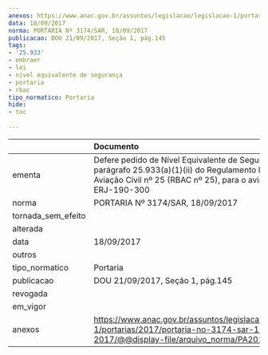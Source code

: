 ```yaml
---
anexos: https://www.anac.gov.br/assuntos/legislacao/legislacao-1/portarias/2017/portaria-no-3174-sar-18-09-2017/@@display-file/arquivo_norma/PA2017-3174.pdf
data: 18/09/2017
norma: PORTARIA Nº 3174/SAR, 18/09/2017
publicacao: DOU 21/09/2017, Seção 1, pág.145
tags:
- '25.933'
- embraer
- lei
- nível equivalente de segurança
- portaria
- rbac
tipo_normatico: Portaria
hide: 
- toc 
 
---
```


|                    | Documento                                                                                                                                                                         |
|:-------------------|:----------------------------------------------------------------------------------------------------------------------------------------------------------------------------------|
| ementa             | Defere pedido de Nível Equivalente de Segurança para o parágrafo 25.933(a)(1)(ii) do Regulamento Brasileiro de Aviação Civil nº 25 (RBAC nº 25), para o avião Embraer ERJ-190-300 |
| norma              | PORTARIA Nº 3174/SAR, 18/09/2017                                                                                                                                                  |
| tornada_sem_efeito |                                                                                                                                                                                   |
| alterada           |                                                                                                                                                                                   |
| data               | 18/09/2017                                                                                                                                                                        |
| outros             |                                                                                                                                                                                   |
| tipo_normatico     | Portaria                                                                                                                                                                          |
| publicacao         | DOU 21/09/2017, Seção 1, pág.145                                                                                                                                                  |
| revogada           |                                                                                                                                                                                   |
| em_vigor           |                                                                                                                                                                                   |
| anexos             | https://www.anac.gov.br/assuntos/legislacao/legislacao-1/portarias/2017/portaria-no-3174-sar-18-09-2017/@@display-file/arquivo_norma/PA2017-3174.pdf                              |